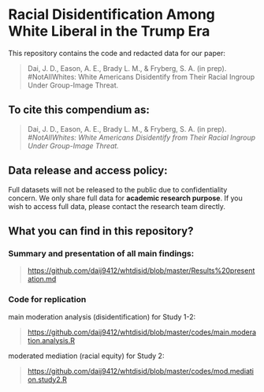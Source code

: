 # Racial Disidentification Among White Liberal in the Trump Era
This repository contains the code and redacted data for our paper:
>	Dai, J. D., Eason, A. E., Brady L. M., & Fryberg, S. A. (in prep). #NotAllWhites: White Americans Disidentify from Their Racial Ingroup Under Group-Image Threat.
## To cite this compendium as:
> Dai, J. D., Eason, A. E., Brady L. M., & Fryberg, S. A. (in prep). *#NotAllWhites: White Americans Disidentify from Their Racial Ingroup Under Group-Image Threat.*
## Data release and access policy:
Full datasets will not be released to the public due to confidentiality concern. We only share full data for **academic research purpose**. If you wish to access full data, please contact the research team directly. 
## What you can find in this repository?
### Summary and presentation of all main findings:
> https://github.com/daij9412/whtdisid/blob/master/Results%20presentation.md
### Code for replication
main moderation analysis (disidentification) for Study 1-2: 
> https://github.com/daij9412/whtdisid/blob/master/codes/main.moderation.analysis.R

moderated mediation (racial equity) for Study 2: 
> https://github.com/daij9412/whtdisid/blob/master/codes/mod.mediation.study2.R

